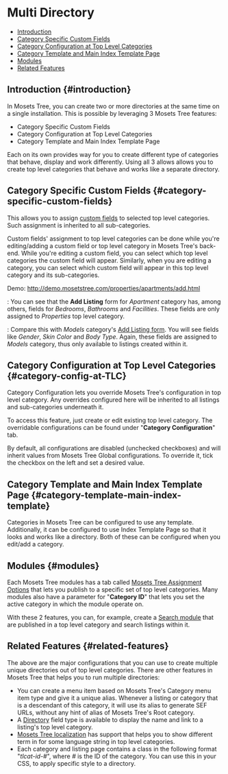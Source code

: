# Multi Directory

- [Introduction]({{version}}/multi-directory#introduction)
- [Category Specific Custom Fields]({{version}}/multi-directory#category-specific-custom-fields)
- [Category Configuration at Top Level Categories]({{version}}/multi-directory#category-config-at-TLC)
- [Category Template and Main Index Template Page]({{version}}/multi-directory#category-template-main-index-template)
- [Modules]({{version}}/multi-directory#modules)
- [Related Features]({{version}}/multi-directory#related-features)

## Introduction {#introduction}
In Mosets Tree, you can create two or more directories at the same time on a single installation. This is possible by leveraging 3 Mosets Tree features:

- Category Specific Custom Fields
- Category Configuration at Top Level Categories
- Category Template and Main Index Template Page

Each on its own provides way for you to create different type of categories that behave, display and work differently. Using all 3 allows allows you to create top level categories that behave and works like a separate directory.

## Category Specific Custom Fields {#category-specific-custom-fields}
This allows you to assign [custom fields]({{version}}/fields#custom-fields) to selected top level categories. Such assignment is inherited to all sub-categories.

Custom fields' assignment to top level categories can be done while you're editing/adding a custom field or top level category in Mosets Tree's back-end. While you're editing a custom field, you can select which top level categories the custom field will appear. Similarly, when you are editing a category, you can select which custom field will appear in this top level category and its sub-categories.

Demo: http://demo.mosetstree.com/properties/apartments/add.html

: You can see that the **Add Listing** form for _Apartment_ category has, among others, fields for _Bedrooms_, _Bathrooms_ and _Facilities_. These fields are only assigned to _Properties_ top level category.

: Compare this with _Models_ category's [Add Listing form](http://demo.mosetstree.com/models/add.html). You will see fields like _Gender_, _Skin Color_ and _Body Type_. Again, these fields are assigned to _Models_ category, thus only available to listings created within it.

## Category Configuration at Top Level Categories {#category-config-at-TLC}
Category Configuration lets you override Mosets Tree's configuration in top level category. Any overrides configured here will be inherited to all listings and sub-categories underneath it.

To access this feature, just create or edit existing top level category. The overridable configurations can be found under "**Category Configuration**" tab.

By default, all configurations are disabled (unchecked checkboxes) and will inherit values from Mosets Tree Global configurations. To override it, tick the checkbox on the left and set a desired value.

## Category Template and Main Index Template Page {#category-template-main-index-template}
Categories in Mosets Tree can be configured to use any template. Additionally, it can be configured to use Index Template Page so that it looks and works like a directory. Both of these can be configured when you edit/add a category.

## Modules {#modules}

Each Mosets Tree modules has a tab called [Mosets Tree Assignment Options]({{version}}/modules#assignment) that lets you publish to a specific set of top level categories. Many modules also have a parameter for "**Category ID**" that lets you set the active category in which the module operate on.

With these 2 features, you can, for example, create a [Search module]({{version}}/modules#mod-mt-search) that are published in a top level category and search listings within it.

## Related Features {#related-features}
The above are the major configurations that you can use to create multiple unique directories out of top level categories. There are other features in Mosets Tree that helps you to run multiple directories:

- You can create a menu item based on Mosets Tree's Category menu item type and give it a unique alias. Whenever a listing or category that is a descendant of this category, it will use its alias to generate SEF URLs, without any hint of alias of Mosets Tree's Root category.
- A [Directory]({{version}}/fields#fieldtype-directory) field type is available to display the name and link to a listing's top level category.
- [Mosets Tree localization]({{version}}/language#top-level-categories) has support that helps you to show different term in for some language string in top level categories.
- Each category and listing page contains a class in the following format "_tlcat-id-#_", where _#_ is the ID of the category. You can use this in your CSS, to apply specific style to a directory.
